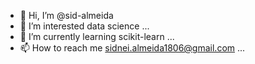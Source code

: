 - 👋 Hi, I’m @sid-almeida
- 👀 I’m interested data science ...
- 🌱 I’m currently learning scikit-learn ...
- 📫 How to reach me sidnei.almeida1806@gmail.com ...

<!---
sid-almeida/sid-almeida is a ✨ special ✨ repository because its `README.md` (this file) appears on your GitHub profile.
You can click the Preview link to take a look at your changes.
--->
